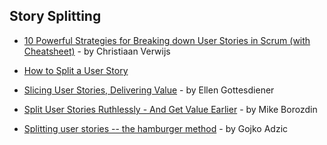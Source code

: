 ## Story Splitting

- [10 Powerful Strategies for Breaking down User Stories in Scrum (with Cheatsheet)](https://medium.com/@chrisverwijs/10-powerful-strategies-for-breaking-down-user-stories-in-scrum-with-cheatsheet-2cd9aae7d0eb) - by Christiaan Verwijs

- [How to Split a User Story](http://agileforall.com/wp-content/uploads/2012/01/Story-Splitting-Flowchart.pdf)

- [Slicing User Stories, Delivering Value](https://www.linkedin.com/pulse/slicing-user-stories-delivering-value-ellen-gottesdiener) - by Ellen Gottesdiener

- [Split User Stories Ruthlessly - And Get Value Earlier](http://mikeborozdin.com/post/split-user-stories-get-value-early/) - by Mike Borozdin

- [Splitting user stories -- the hamburger method](https://gojko.net/2012/01/23/splitting-user-stories-the-hamburger-method/) - by Gojko Adzic